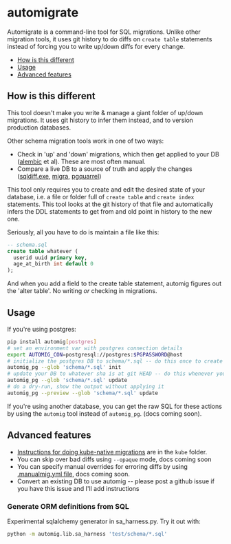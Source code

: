 # automigrate

Automigrate is a command-line tool for SQL migrations. Unlike other migration tools, it uses git history to do diffs on `create table` statements instead of forcing you to write up/down diffs for every change.

* [How is this different](#how-is-this-different)
* [Usage](#usage)
* [Advanced features](#advanced-features)

## How is this different

This tool doesn't make you write & manage a giant folder of up/down migrations. It uses git history to infer them instead, and to version production databases.

Other schema migration tools work in one of two ways:

* Check in 'up' and 'down' migrations, which then get applied to your DB ([alembic](https://alembic.sqlalchemy.org/en/latest/tutorial.html) et al). These are most often manual.
* Compare a live DB to a source of truth and apply the changes ([sqldiff.exe](https://www.sqlite.org/sqldiff.html), [migra](https://github.com/djrobstep/migra), [pgquarrel](https://github.com/eulerto/pgquarrel))

This tool only requires you to create and edit the desired state of your database, i.e. a file or folder full of `create table` and `create index` statements. This tool looks at the git history of that file and automatically infers the DDL statements to get from and old point in history to the new one.

Seriously, all you have to do is maintain a file like this:

```sql
-- schema.sql
create table whatever (
  userid uuid primary key,
  age_at_birth int default 0
);
```

And when you add a field to the create table statement, automig figures out the 'alter table'. No writing *or* checking in migrations.

## Usage

If you're using postgres:

```bash
pip install automig[postgres]
# set an environment var with postgres connection details
export AUTOMIG_CON=postgresql://postgres:$PGPASSWORD@host
# initialize the postgres DB to schema/*.sql -- do this once to create a DB
automig_pg --glob 'schema/*.sql' init
# update your DB to whatever sha is at git HEAD -- do this whenever your schema changes
automig_pg --glob 'schema/*.sql' update
# do a dry-run, show the output without applying it
automig_pg --preview --glob 'schema/*.sql' update
```

If you're using another database, you can get the raw SQL for these actions by using the `automig` tool instead of `automig_pg`. (docs coming soon).

## Advanced features

* [Instructions for doing kube-native migrations](./kube) are in the `kube` folder.
* You can skip over bad diffs using `--opaque` mode, docs coming soon
* You can specify manual overrides for erroring diffs by using [.manualmig.yml file](./.manualmig.yml), docs coming soon.
* Convert an existing DB to use automig -- please post a github issue if you have this issue and I'll add instructions

### Generate ORM definitions from SQL

Experimental sqlalchemy generator in sa_harness.py. Try it out with:

```bash
python -m automig.lib.sa_harness 'test/schema/*.sql'
```
